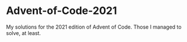 # Advent-of-Code-2021
My solutions for the 2021 edition of Advent of Code. Those I managed to solve, at least.
